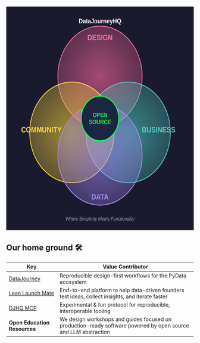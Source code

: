 <p align="center">
  <img src="/profile/DJHQ_mission.svg" alt="DJHQ mission" style="width:650px; height:600px;">
</p>

## Our home ground 🛠️

| Key                                                         | Value                                                                                                         Contributor   |
| ----------------------------------------------------------- | --------------------------------------------------------------------------------------------------------------
| [DataJourney](https://github.com/DataJourneyHQ/DataJourney) | Reproducible design-first workflows for the PyData ecosystem                                                   | 
| [Lean Launch Mate](https://llmate.datajourneyhq.com/)       | End-to-end platform to help data-driven founders test ideas, collect insights, and iterate faster              | Sayantika Banik    |
| [DJHQ MCP](https://github.com/DataJourneyHQ/MCP)            | Experimental & fun protocol for reproducible, interoperable tooling                                     | 
| **Open Education Resources**                                | We design workshops and guides focused on production-ready software powered by open source and LLM abstraction |
